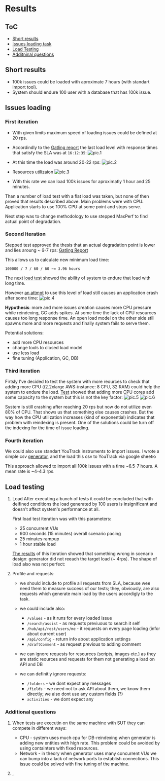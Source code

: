 # Results

## ToC

- [Short results](#short-results)
- [Issues loading task](#issues-loading)
- [Load Testing](#load-testing)
- [Additninal questions](#additional-questions)

## Short results

- 100k issues could be loaded with aproximate 7 hours (with standart import tool).
- System should endure 100 user with a database that has 100k issue.

## Issues loading

### First iteration

- With given limits maximum speed of loading issues could be defined at 20 rps.
- Accordindly to the [Gatling report](/youtrack/runsresults/issuegenerationtest-20240802141143532) the last load level with response times that satisfy the SLA was at `16:12:35`:
![pic.1](https://github.com/user-attachments/assets/cafc88b5-ad15-49be-a152-172d0b6771f1)

- At this time the load was around 20-22 rps:
![pic.2](https://github.com/user-attachments/assets/26ab5e90-fef3-4977-bb47-8674c58df0ac)

- Resources utilizaion
![pic.3](https://github.com/user-attachments/assets/f5911ba2-b773-4261-9322-fb1cc511b1df)


- With this rate we can load 100k issues for aproximatly 1 hour and 25 minutes.

Than a number of load test with a flat load was taken, but none of then proved that results described above. Main problems were with CPU. Application starts to use 100% CPU at some point and stops serve.

Next step was to change methodology to use stepped MaxPerf to find actual point of degradation.

### Second Iteration

Stepped test approved the thesis that an actual degradation point is lower and lies aroung ~ 6-7 rps: [Gatling Report](/youtrack/runsresults/issuegenerationtestmaxperf-20240802171440667/)

This allows us to calculate new minimum load time:

```text
100000 / 7 / 60 / 60 ~= 3.96 hours 
```

The next [load test](/youtrack/runsresults/issuegenerationteststab-20240805110054151/) showed the ability of system to endure that load with long time.

However [an attmpt](/youtrack/runsresults/issuegenerationteststab-20240805141220619/) to use this level of load still causes an application crash after some time:
![pic.4](https://github.com/user-attachments/assets/f0b34f56-857a-4302-bf3b-04999eec295d)

**Hypothesis**: more and more issues creation causes more CPU pressure while reindexing, GC adds spikes. At some time the lack of CPU resources causes too long response time. An open load model on the other side still spawns more and more requests and finally system fails to serve them.

Potential solutions:

- add more CPU resources
- change tools to closed load model
- use less load
- fine tuning (Application, GC, DB)
  
### Third iteration

Firtsly I've decided to test the system with more reources to check that adding more CPU (t2.2xlarge AWS-instance: 8 CPU, 32 RAM) could help the system to endure the load.
[Test](/youtrack/runsresults/issuegenerationtestmaxperf-20240806083340560/) showed that adding more CPU cores add some capacity to the system but this is not the key factor:
![pic.5](https://github.com/user-attachments/assets/1964d290-aad2-4e01-b523-8f9dbbeced1e)
![pic.6](https://github.com/user-attachments/assets/9709486c-185f-4e83-9e15-bd4df7e8c233)

System is still crashing after reaching 20 rps but now do not utilize even 80% of CPU. That shows us that something else causes crashes.
But the way how the CPU utilization increases (kind of exponential) indicates that problem with reindexing is present.
One of the solutions could be turn off the indexing for the time of issue loading.

### Fourth iteration

We could also use standart YouTrack instruments to import issues.
I wrote a simple csv [generator](/youtrack-issue-csv-generator/), and the load this csv to YouTrack via google sheetю

This approach allowed to import all 100k issues with a time ~6.5-7 hours.
A mean rate is ~4-4.3 rps.

## Load testing

1. Load
	After executing a bunch of tests it could be concluded that with deifined conditions the load generated by 100 users is insignificant and doesn't affect system's performance at all.

	First load test iteration was with this parameters:
	- 25 concurrent VUs
	- 900 seconds (15 minutes) overall scenario pacing
	- 25 minutes rampup
	- 1 hour stable load

	[The results](/youtrack/runsresults/load-20240807115446981/) of this iteration showed that something wrong in scenario design: generator did not reeach the target load (~ 4rps). The shape of load also was not perfect:

	

2. Profile and requests:
	- we should include to profile all requests from SLA, because wee need them to measure success of our tests; they, obviously,  are also requests which generate main load by the users accordigly to the task.

	- we could include also:
		- `/values` - as it runs for every loaded issue
		- `/search/assist` - as requests previuous to search it self
		- `/hub/api/rest/users/me` - it requests on every page loading (infor about current user)
		- `/api/config` - return info about application settings
		- `/draftComment` - as request previous to adding comment

	- we can ignore requests for resources (scripts, images etc.) as they are static reources and requests for them not generating a load on API and DB

	- we can definitly ignore requests:
		- `/folders` - we dont expect any messages
		- `/fields` - we need not to ask API about them, we know them directly; we also dont use any custom fields (?)
		- `activities` - we dont expect any

### Additional questions

1. When tests are executin on the same machine with SUT they can compete in different ways:
	- CPU - system uses much cpu for DB-reindexing when generator is adding new entities with high rate. This problem could be avoided by using containters with fixed resources.
	- Network - in theory when generator uses many concurrent VUs we can bump into a lack of network ports to establish connections. This issue could be solved with fine tuning of the machine.

2. ‚